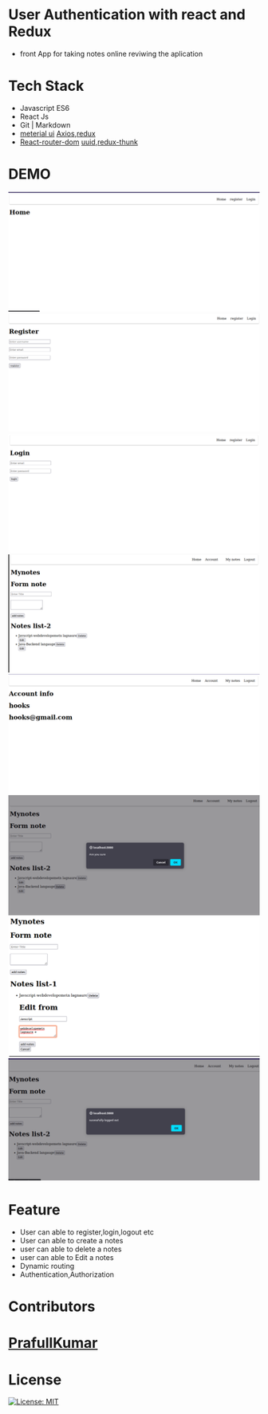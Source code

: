 # User Authentication with react and Redux
- front App for taking notes online reviwing  the aplication
# Tech Stack
  -  Javascript ES6
  -  React Js
  -  Git | Markdown
  -  [meterial ui](https://www.npmjs.com/package/@material-ui/core) [Axios](https://www.npmjs.com/package/axios),[redux](https://www.npmjs.com/package/react-redux)
  -  [React-router-dom](https://www.npmjs.com/package/react-router-dom) [uuid](https://www.npmjs.com/package/uuid),[redux-thunk](https://www.npmjs.com/package/redux-thunk)
 # DEMO
 ![Minion](https://github.com/Prafullkuma/userAuthWithRedux/blob/master/src/Assets/Screenshot%20from%202021-09-06%2018-13-32.png)
 ![register](https://github.com/Prafullkuma/userAuthWithRedux/blob/master/src/Assets/Screenshot%20from%202021-09-06%2018-13-36.png)
 ![login](https://github.com/Prafullkuma/userAuthWithRedux/blob/master/src/Assets/Screenshot%20from%202021-09-06%2018-13-38.png)
 ![MyNotes](https://github.com/Prafullkuma/userAuthWithRedux/blob/master/src/Assets/Screenshot%20from%202021-09-06%2018-13-58.png)
 ![Account](https://github.com/Prafullkuma/userAuthWithRedux/blob/master/src/Assets/Screenshot%20from%202021-09-06%2018-13-54.png)
 ![delete](https://github.com/Prafullkuma/userAuthWithRedux/blob/master/src/Assets/Screenshot%20from%202021-09-06%2018-14-34.png)
 ![edit](https://github.com/Prafullkuma/userAuthWithRedux/blob/master/src/Assets/Screenshot%20from%202021-09-06%2018-14-51.png)
 ![logout](https://github.com/Prafullkuma/userAuthWithRedux/blob/master/src/Assets/Screenshot%20from%202021-09-06%2018-14-05.png)
 
 # Feature
 - User can able to register,login,logout etc
 - User can able to create a notes 
 - user can able to delete a notes
 - user can able to Edit a notes
 - Dynamic routing 
 - Authentication,Authorization 
 # Contributors
  # [PrafullKumar](https://github.com/Prafullkuma)
  
 # License
 [![License: MIT](https://img.shields.io/badge/License-MIT-yellow.svg)](https://opensource.org/licenses/MIT)
 
